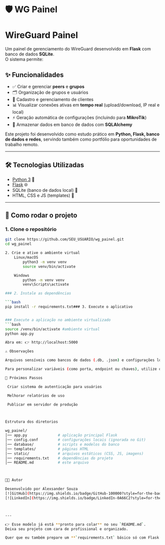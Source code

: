 # 🛡️ WG Painel

# WireGuard Painel

Um painel de gerenciamento do WireGuard desenvolvido em **Flask** com banco de dados **SQLite**.  
O sistema permite:

## ✨ Funcionalidades
- ✅ Criar e gerenciar **peers** e **grupos**  
- 🗂️ Organização de grupos e usuários  
- 👥 Cadastro e gerenciamento de clientes 
- 📊 Visualizar conexões ativas em **tempo real** (upload/download, IP real e local)  
- ⚡ Geração automática de configurações (incluindo para **MikroTik**)   
- 💾 Armazenar dados em banco de dados com **SQLAlchemy**  



Este projeto foi desenvolvido como estudo prático em **Python, Flask, banco de dados e redes**, servindo também como portfólio para oportunidades de trabalho remoto.

---

## 🛠️ Tecnologias Utilizadas

- [Python 3](https://www.python.org/) 🐍  
- [Flask](https://flask.palletsprojects.com/) 🌐  
- SQLite (banco de dados local) 💾  
- HTML, CSS e JS (templates) 🎨  

---

## 🚀 Como rodar o projeto

### 1. Clone o repositório

```bash
git clone https://github.com/SEU_USUARIO/wg_painel.git
cd wg_painel

2. Crie e ative o ambiente virtual
    Linux/macOS
        python3 -m venv venv
        source venv/bin/activate

    Windows
        python -m venv venv
        venv\Scripts\activate

### 2. Instale as dependências

```bash
pip install -r requirements.txt### 3. Execute o aplicativo


### Execute a aplicação no ambiente virtualizado 
```bash
source /venv/bin/activate #ambiente virtual
python app.py

Abra em: 👉 http://localhost:5000

⚠️ Observações

Arquivos sensíveis como bancos de dados (.db, .json) e configurações locais estão listados no .gitignore, para manter o repositório seguro.

Para personalizar variáveis (como porta, endpoint ou chaves), utilize o arquivo config.conf.

📌 Próximos Passos

 Criar sistema de autenticação para usuários

 Melhorar relatórios de uso

 Publicar em servidor de produção



Estrutura dos diretorios

wg_painel/
│── app.py              # aplicação principal Flask
│── config.conf         # configurações locais (ignorada no Git)
│── database/           # scripts e modelos do banco
│── templates/          # páginas HTML
│── static/             # arquivos estáticos (CSS, JS, imagens)
│── requirements.txt    # dependências do projeto
│── README.md           # este arquivo



👨‍💻 Autor

Desenvolvido por Alexsander Souza
[![GitHub](https://img.shields.io/badge/GitHub-100000?style=for-the-badge&logo=github&logoColor=white)](https://github.com/alexsander-souza55)
[![LinkedIn](https://img.shields.io/badge/LinkedIn-0A66C2?style=for-the-badge&logo=linkedin&logoColor=white)](https://www.linkedin.com/in/alexsander-souza55)



---

👉 Esse modelo já está **pronto para colar** no seu `README.md`.  
Deixa seu projeto com cara de profissional e organizado.

Quer que eu também prepare um **`requirements.txt` básico só com Flask e libs comuns** (pra você já subir junto com o README)?

